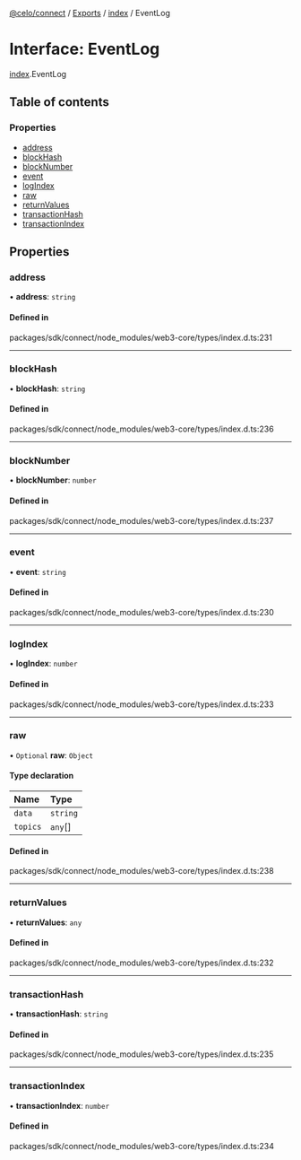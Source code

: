 [@celo/connect](../README.md) / [Exports](../modules.md) / [index](../modules/index.md) / EventLog

# Interface: EventLog

[index](../modules/index.md).EventLog

## Table of contents

### Properties

- [address](index.EventLog.md#address)
- [blockHash](index.EventLog.md#blockhash)
- [blockNumber](index.EventLog.md#blocknumber)
- [event](index.EventLog.md#event)
- [logIndex](index.EventLog.md#logindex)
- [raw](index.EventLog.md#raw)
- [returnValues](index.EventLog.md#returnvalues)
- [transactionHash](index.EventLog.md#transactionhash)
- [transactionIndex](index.EventLog.md#transactionindex)

## Properties

### address

• **address**: `string`

#### Defined in

packages/sdk/connect/node_modules/web3-core/types/index.d.ts:231

___

### blockHash

• **blockHash**: `string`

#### Defined in

packages/sdk/connect/node_modules/web3-core/types/index.d.ts:236

___

### blockNumber

• **blockNumber**: `number`

#### Defined in

packages/sdk/connect/node_modules/web3-core/types/index.d.ts:237

___

### event

• **event**: `string`

#### Defined in

packages/sdk/connect/node_modules/web3-core/types/index.d.ts:230

___

### logIndex

• **logIndex**: `number`

#### Defined in

packages/sdk/connect/node_modules/web3-core/types/index.d.ts:233

___

### raw

• `Optional` **raw**: `Object`

#### Type declaration

| Name | Type |
| :------ | :------ |
| `data` | `string` |
| `topics` | `any`[] |

#### Defined in

packages/sdk/connect/node_modules/web3-core/types/index.d.ts:238

___

### returnValues

• **returnValues**: `any`

#### Defined in

packages/sdk/connect/node_modules/web3-core/types/index.d.ts:232

___

### transactionHash

• **transactionHash**: `string`

#### Defined in

packages/sdk/connect/node_modules/web3-core/types/index.d.ts:235

___

### transactionIndex

• **transactionIndex**: `number`

#### Defined in

packages/sdk/connect/node_modules/web3-core/types/index.d.ts:234
